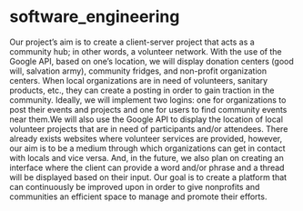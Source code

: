 # software_engineering
Our project’s aim is to create a client-server project that acts as a community hub; in other words, a volunteer network. With the use of the Google API, based on one’s location, we will display donation centers (good will, salvation army), community fridges, and non-profit organization centers. When local organizations are in need of volunteers, sanitary products, etc., they can create a posting in order to gain traction in the community. Ideally, we will implement two logins: one for organizations to post their events and projects and one for users to find community events near them.We will also use the Google API to display the location of local volunteer projects that are in need of participants and/or attendees. There already exists websites where volunteer services are provided, however, our aim is to be a medium through which organizations can get in contact with locals and vice versa. And, in the future, we also plan on creating an interface where the client can provide a word and/or phrase and a thread will be displayed based on their input. Our goal is to create a platform that can continuously be improved upon in order to give nonprofits and communities an efficient space to manage and promote their efforts. 


